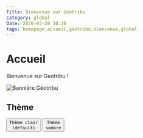 ```yaml
---
Title: Bienvenue sur Geotribu
Category: global
Date: 2020-03-20 10:20
tags: homepage,accueil,geotribu,bienvenue,global
---
```


# Accueil

Bienvenue sur Geotribu !

![Bannière Géotribu](https://cdn.geotribu.fr/images/internal/charte/geotribu_banner.jpg)

## Thème

<button data-md-color-scheme="default"><code>Thème clair (défault)</code></button>
<button data-md-color-scheme="slate"><code>Thème sombre</code></button>

<script>
  var buttons = document.querySelectorAll("button[data-md-color-scheme]")
  buttons.forEach(function(button) {
    var attr = "data-md-color-scheme"
    button.addEventListener("click", function() {
      document.body.setAttribute(attr, this.getAttribute(attr))
    })
  })
</script>
